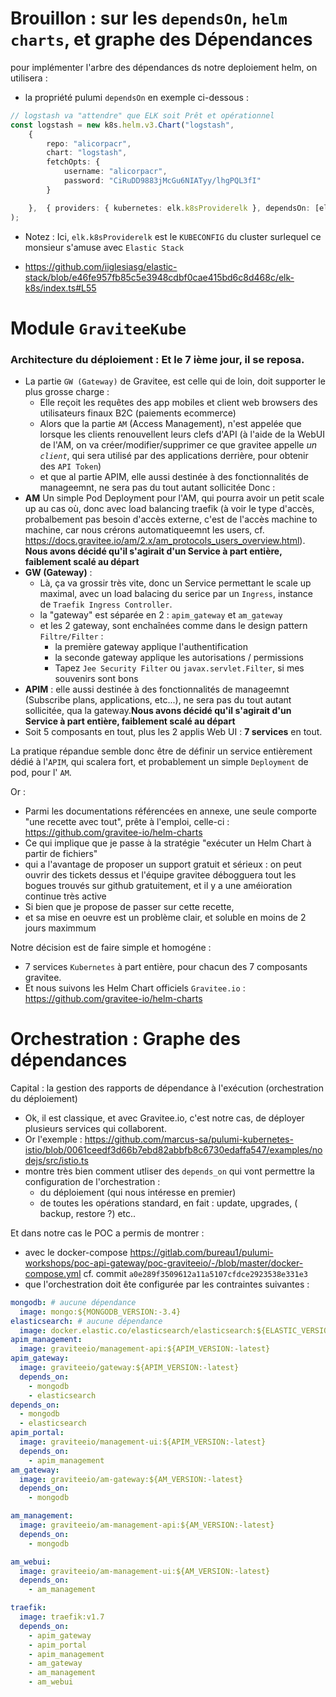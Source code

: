 # Brouillon : sur les `dependsOn`, `helm charts`, et graphe des Dépendances

pour implémenter l'arbre des dépendances ds notre deploiement helm, on utilisera :

* la propriété pulumi `dependsOn` en exemple ci-dessous :

```TypeScript
// logstash va "attendre" que ELK soit Prêt et opérationnel
const logstash = new k8s.helm.v3.Chart("logstash",
    {
        repo: "alicorpacr",
        chart: "logstash",
        fetchOpts: {
            username: "alicorpacr",
            password: "CiRuDD9883jMcGu6NIATyy/lhgPQL3fI"
        }

    },  { providers: { kubernetes: elk.k8sProviderelk }, dependsOn: [elk.k8sElk/*,elastic*/] }
);
```
* Notez : Ici, `elk.k8sProviderelk` est le `KUBECONFIG` du cluster surlequel ce monsieur s'amuse avec `Elastic Stack`

* https://github.com/iiglesiasg/elastic-stack/blob/e46fe957fb85c5e3948cdbf0cae415bd6c8d468c/elk-k8s/index.ts#L55

# Module `GraviteeKube`


### Architecture du déploiement : Et le 7 ième jour, il se reposa.

* La partie `GW (Gateway)` de Gravitee, est celle qui de loin, doit supporter le plus grosse charge :
  * Elle reçoit les requêtes des app mobiles et client web browsers des utilisateurs finaux B2C (paiements ecommerce)
  * Alors que la partie `AM` (Access Management), n'est appelée que lorsque les clients renouvellent leurs clefs d'API (à l'aide de la WebUI de l'AM, on va créer/modifier/supprimer ce que gravitee appelle _un `client`_, qui sera utilisé par des applications derrière, pour obtenir des `API Token`)
  * et que al partie APIM, elle aussi destinée à des fonctionnalités de manageemnt, ne sera pas du tout autant sollicitée
Donc :
* **AM** Un simple Pod Deployment pour l'AM, qui pourra avoir un petit scale up au cas où, donc avec load balancing traefik (à voir le type d'accès, probalbement pas besoin d'accès externe, c'est de l'accès machine to machine, car nous crérons automatiqueemnt les users, cf. https://docs.gravitee.io/am/2.x/am_protocols_users_overview.html). **Nous avons décidé qu'il s'agirait d'un Service à part entière, faiblement scalé au départ**
* **GW (Gateway)** :
  * Là, ça va grossir très vite, donc un Service permettant le scale up maximal, avec un load balacing du serice par un `Ingress`, instance de `Traefik Ingress Controller`.
  * la "gateway" est séparée en 2 : `apim_gateway` et `am_gateway`
  * et les 2 gateway, sont enchaînées comme dans le design pattern `Filtre/Filter` :
    * la première gateway applique l'authentification
    * la seconde gateway applique les autorisations / permissions
    * Tapez `Jee Security Filter` ou `javax.servlet.Filter`, si mes souvenirs sont bons
* **APIM** :  elle aussi destinée à des fonctionnalités de manageemnt (Subscribe plans, applications, etc...), ne sera pas du tout autant sollicitée, qua la gateway.**Nous avons décidé qu'il s'agirait d'un Service à part entière, faiblement scalé au départ**
* Soit 5 composants en tout, plus les 2 applis Web UI : **7 services** en tout.



La pratique répandue semble donc être de définir un service entièrement dédié à l'`APIM`, qui scalera fort, et probablement un simple `Deployment` de pod, pour l' `AM`.

Or :
* Parmi les documentations référencées en annexe, une seule comporte "une recette avec tout", prête à l'emploi, celle-ci : https://github.com/gravitee-io/helm-charts
* Ce qui implique que je passe à la stratégie "exécuter un Helm Chart à partir de fichiers"
* qui a l'avantage de proposer un support gratuit et sérieux : on peut ouvrir des tickets dessus et l'équipe gravitee débogguera tout les bogues trouvés sur github gratuitement, et il y a une améioration continue très active
* Si bien que je propose de passer sur cette recette,
* et sa mise en oeuvre est un problème clair, et soluble en moins de 2 jours maximmum

Notre décision est de faire simple et homogéne :
* 7 services `Kubernetes` à part entière, pour chacun des 7 composants gravitee.
* Et nous suivons les Helm Chart officiels `Gravitee.io` : https://github.com/gravitee-io/helm-charts


# Orchestration : Graphe des dépendances

Capital : la gestion des rapports de dépendance à l'exécution (orchestration du déploiement)

* Ok, il est classique, et avec Gravitee.io, c'est notre cas, de déployer plusieurs services qui collaborent.
* Or l'exemple : https://github.com/marcus-sa/pulumi-kubernetes-istio/blob/0061ceedf3d66b7ebd82abbfb8c6730edaffa547/examples/nodejs/src/istio.ts
* montre très bien comment utliser des `depends_on` qui vont permettre la configuration de l'orchestration :
  * du déploiement (qui nous intéresse en premier)
  * de toutes les opérations standard, en fait : update, upgrades, ( backup, restore ?) etc..

Et dans notre cas le POC a permis de montrer :
* avec le docker-compose  https://gitlab.com/bureau1/pulumi-workshops/poc-api-gateway/poc-graviteeio/-/blob/master/docker-compose.yml  cf. commit `a0e289f3509612a11a5107cfdce2923538e331e3`
* que l'orchestration doit ête configurée par les contraintes suivantes :

```Yaml
mongodb: # aucune dépendance
  image: mongo:${MONGODB_VERSION:-3.4}
elasticsearch: # aucune dépendance
  image: docker.elastic.co/elasticsearch/elasticsearch:${ELASTIC_VERSION:-6.3.1}
apim_management:
  image: graviteeio/management-api:${APIM_VERSION:-latest}
apim_gateway:
  image: graviteeio/gateway:${APIM_VERSION:-latest}
  depends_on:
    - mongodb
    - elasticsearch
depends_on:
  - mongodb
  - elasticsearch
apim_portal:
  image: graviteeio/management-ui:${APIM_VERSION:-latest}
  depends_on:
    - apim_management
am_gateway:
  image: graviteeio/am-gateway:${AM_VERSION:-latest}
  depends_on:
    - mongodb

am_management:
  image: graviteeio/am-management-api:${AM_VERSION:-latest}
  depends_on:
    - mongodb

am_webui:
  image: graviteeio/am-management-ui:${AM_VERSION:-latest}
  depends_on:
    - am_management

traefik:
  image: traefik:v1.7
  depends_on:
    - apim_gateway
    - apim_portal
    - apim_management
    - am_gateway
    - am_management
    - am_webui

```

